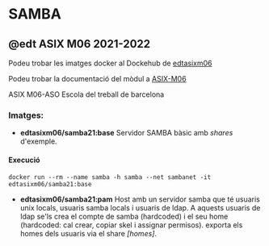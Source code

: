 # SAMBA
## @edt ASIX M06 2021-2022

Podeu trobar les imatges docker al Dockehub de [edtasixm06](https://hub.docker.com/u/edtasixm06/)

Podeu trobar la documentació del mòdul a [ASIX-M06](https://sites.google.com/site/asixm06edt/)


ASIX M06-ASO Escola del treball de barcelona

### Imatges:

* **edtasixm06/samba21:base** Servidor SAMBA bàsic amb *shares* d'exemple.


#### Execució

```
docker run --rm --name samba -h samba --net sambanet -it edtasixm06/samba21:base 
```

 * **edtasixm06/samba21:pam** Host amb un servidor samba que té usuaris unix locals, usuaris samba locals
   i usuaris de ldap. A aquests usuaris de ldap se'ls crea el compte de samba (hardcoded) i el seu home
   (hardcoded: cal crear, copiar skel i assignar permisos). exporta els homes dels usuaris via el
   share *[homes]*.


